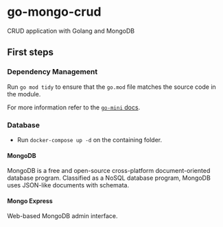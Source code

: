# go-mongo-crud
CRUD application with Golang and MongoDB

## First steps

### Dependency Management

Run `go mod tidy` to ensure that the `go.mod` file matches the source code in the module.

For more information refer to the
[`go-mini` docs](https://github.com/mercadolibre/fury_go-mini#dependency-management-support).

### Database

* Run `docker-compose up -d` on the containing folder.

#### MongoDB
MongoDB is a free and open-source cross-platform document-oriented database program. Classified as a NoSQL database program, MongoDB uses JSON-like documents with schemata.

#### Mongo Express
Web-based MongoDB admin interface.